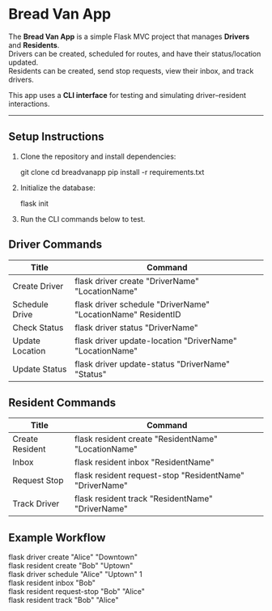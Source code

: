 # Bread Van App

The **Bread Van App** is a simple Flask MVC project that manages **Drivers** and **Residents**.  
Drivers can be created, scheduled for routes, and have their status/location updated.  
Residents can be created, send stop requests, view their inbox, and track drivers.  

This app uses a **CLI interface** for testing and simulating driver–resident interactions.

---

## Setup Instructions

1. Clone the repository and install dependencies:

   git clone <your-repo-url>
   cd breadvanapp
   pip install -r requirements.txt

2. Initialize the database:

    flask init

3. Run the CLI commands below to test.

## Driver Commands

| Title    | Command                    |
|------|--------------------------|
| Create Driver | flask driver create "DriverName" "LocationName" |
| Schedule Drive | flask driver schedule "DriverName" "LocationName" ResidentID |
| Check Status | flask driver status "DriverName" |
| Update Location | flask driver update-location "DriverName" "LocationName" |
| Update Status | flask driver update-status "DriverName" "Status" |

## Resident Commands

| Title    | Command                    |
|------|--------------------------|
| Create Resident | flask resident create "ResidentName" "LocationName" |
| Inbox | flask resident inbox "ResidentName" |
| Request Stop | flask resident request-stop "ResidentName" "DriverName" |
| Track Driver | flask resident track "ResidentName" "DriverName" |

## Example Workflow

flask driver create "Alice" "Downtown"  
flask resident create "Bob" "Uptown"  
flask driver schedule "Alice" "Uptown" 1  
flask resident inbox "Bob"  
flask resident request-stop "Bob" "Alice"  
flask resident track "Bob" "Alice"  


